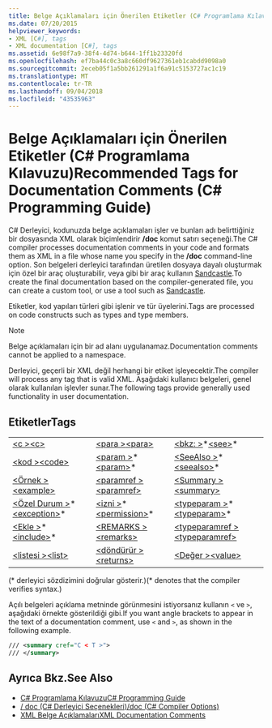 ```yaml
---
title: Belge Açıklamaları için Önerilen Etiketler (C# Programlama Kılavuzu)
ms.date: 07/20/2015
helpviewer_keywords:
- XML [C#], tags
- XML documentation [C#], tags
ms.assetid: 6e98f7a9-38f4-4d74-b644-1ff1b23320fd
ms.openlocfilehash: ef7ba44c0c3a8c660df9627361eb1cabdd9098a0
ms.sourcegitcommit: 2eceb05f1a5bb261291a1f6a91c5153727ac1c19
ms.translationtype: MT
ms.contentlocale: tr-TR
ms.lasthandoff: 09/04/2018
ms.locfileid: "43535963"
---
```

# <a name="recommended-tags-for-documentation-comments-c-programming-guide"></a><span data-ttu-id="bc4a2-102">Belge Açıklamaları için Önerilen Etiketler (C# Programlama Kılavuzu)</span><span class="sxs-lookup"><span data-stu-id="bc4a2-102">Recommended Tags for Documentation Comments (C# Programming Guide)</span></span>
<span data-ttu-id="bc4a2-103">C# Derleyici, kodunuzda belge açıklamaları işler ve bunları adı belirttiğiniz bir dosyasında XML olarak biçimlendirir **/doc** komut satırı seçeneği.</span><span class="sxs-lookup"><span data-stu-id="bc4a2-103">The C# compiler processes documentation comments in your code and formats them as XML in a file whose name you specify in the **/doc** command-line option.</span></span> <span data-ttu-id="bc4a2-104">Son belgeleri derleyici tarafından üretilen dosyaya dayalı oluşturmak için özel bir araç oluşturabilir, veya gibi bir araç kullanın [Sandcastle](https://github.com/EWSoftware/SHFB).</span><span class="sxs-lookup"><span data-stu-id="bc4a2-104">To create the final documentation based on the compiler-generated file, you can create a custom tool, or use a tool such as [Sandcastle](https://github.com/EWSoftware/SHFB).</span></span>  
  
 <span data-ttu-id="bc4a2-105">Etiketler, kod yapıları türleri gibi işlenir ve tür üyelerini.</span><span class="sxs-lookup"><span data-stu-id="bc4a2-105">Tags are processed on code constructs such as types and type members.</span></span>  
  
> [!NOTE]
>  <span data-ttu-id="bc4a2-106">Belge açıklamaları için bir ad alanı uygulanamaz.</span><span class="sxs-lookup"><span data-stu-id="bc4a2-106">Documentation comments cannot be applied to a namespace.</span></span>  
  
 <span data-ttu-id="bc4a2-107">Derleyici, geçerli bir XML değil herhangi bir etiket işleyecektir.</span><span class="sxs-lookup"><span data-stu-id="bc4a2-107">The compiler will process any tag that is valid XML.</span></span> <span data-ttu-id="bc4a2-108">Aşağıdaki kullanıcı belgeleri, genel olarak kullanılan işlevler sunar.</span><span class="sxs-lookup"><span data-stu-id="bc4a2-108">The following tags provide generally used functionality in user documentation.</span></span>  
  
## <a name="tags"></a><span data-ttu-id="bc4a2-109">Etiketler</span><span class="sxs-lookup"><span data-stu-id="bc4a2-109">Tags</span></span>  
  
||||  
|---|---|---|  
|[<span data-ttu-id="bc4a2-110">\<c ></span><span class="sxs-lookup"><span data-stu-id="bc4a2-110">\<c></span></span>](../../../csharp/programming-guide/xmldoc/code-inline.md)|[<span data-ttu-id="bc4a2-111">\<para ></span><span class="sxs-lookup"><span data-stu-id="bc4a2-111">\<para></span></span>](../../../csharp/programming-guide/xmldoc/para.md)|<span data-ttu-id="bc4a2-112">[\<bkz: >](../../../csharp/programming-guide/xmldoc/see.md)\*</span><span class="sxs-lookup"><span data-stu-id="bc4a2-112">[\<see>](../../../csharp/programming-guide/xmldoc/see.md)\*</span></span>|  
|[<span data-ttu-id="bc4a2-113">\<kod ></span><span class="sxs-lookup"><span data-stu-id="bc4a2-113">\<code></span></span>](../../../csharp/programming-guide/xmldoc/code.md)|<span data-ttu-id="bc4a2-114">[\<param >](../../../csharp/programming-guide/xmldoc/param.md)\*</span><span class="sxs-lookup"><span data-stu-id="bc4a2-114">[\<param>](../../../csharp/programming-guide/xmldoc/param.md)\*</span></span>|<span data-ttu-id="bc4a2-115">[\<SeeAlso >](../../../csharp/programming-guide/xmldoc/seealso.md)\*</span><span class="sxs-lookup"><span data-stu-id="bc4a2-115">[\<seealso>](../../../csharp/programming-guide/xmldoc/seealso.md)\*</span></span>|  
|[<span data-ttu-id="bc4a2-116">\<Örnek ></span><span class="sxs-lookup"><span data-stu-id="bc4a2-116">\<example></span></span>](../../../csharp/programming-guide/xmldoc/example.md)|[<span data-ttu-id="bc4a2-117">\<paramref ></span><span class="sxs-lookup"><span data-stu-id="bc4a2-117">\<paramref></span></span>](../../../csharp/programming-guide/xmldoc/paramref.md)|[<span data-ttu-id="bc4a2-118">\<Summary ></span><span class="sxs-lookup"><span data-stu-id="bc4a2-118">\<summary></span></span>](../../../csharp/programming-guide/xmldoc/summary.md)|  
|<span data-ttu-id="bc4a2-119">[\<Özel Durum >](../../../csharp/programming-guide/xmldoc/exception.md)\*</span><span class="sxs-lookup"><span data-stu-id="bc4a2-119">[\<exception>](../../../csharp/programming-guide/xmldoc/exception.md)\*</span></span>|<span data-ttu-id="bc4a2-120">[\<izni >](../../../csharp/programming-guide/xmldoc/permission.md)\*</span><span class="sxs-lookup"><span data-stu-id="bc4a2-120">[\<permission>](../../../csharp/programming-guide/xmldoc/permission.md)\*</span></span>|<span data-ttu-id="bc4a2-121">[\<typeparam >](../../../csharp/programming-guide/xmldoc/typeparam.md)\*</span><span class="sxs-lookup"><span data-stu-id="bc4a2-121">[\<typeparam>](../../../csharp/programming-guide/xmldoc/typeparam.md)\*</span></span>|  
|<span data-ttu-id="bc4a2-122">[\<Ekle >](../../../csharp/programming-guide/xmldoc/include.md)\*</span><span class="sxs-lookup"><span data-stu-id="bc4a2-122">[\<include>](../../../csharp/programming-guide/xmldoc/include.md)\*</span></span>|[<span data-ttu-id="bc4a2-123">\<REMARKS ></span><span class="sxs-lookup"><span data-stu-id="bc4a2-123">\<remarks></span></span>](../../../csharp/programming-guide/xmldoc/remarks.md)|[<span data-ttu-id="bc4a2-124">\<typeparamref ></span><span class="sxs-lookup"><span data-stu-id="bc4a2-124">\<typeparamref></span></span>](../../../csharp/programming-guide/xmldoc/typeparamref.md)|  
|[<span data-ttu-id="bc4a2-125">\<listesi ></span><span class="sxs-lookup"><span data-stu-id="bc4a2-125">\<list></span></span>](../../../csharp/programming-guide/xmldoc/list.md)|[<span data-ttu-id="bc4a2-126">\<döndürür ></span><span class="sxs-lookup"><span data-stu-id="bc4a2-126">\<returns></span></span>](../../../csharp/programming-guide/xmldoc/returns.md)|[<span data-ttu-id="bc4a2-127">\<Değer ></span><span class="sxs-lookup"><span data-stu-id="bc4a2-127">\<value></span></span>](../../../csharp/programming-guide/xmldoc/value.md)|  
  
 <span data-ttu-id="bc4a2-128">(\* derleyici sözdizimini doğrular gösterir.)</span><span class="sxs-lookup"><span data-stu-id="bc4a2-128">(\* denotes that the compiler verifies syntax.)</span></span>  
  
 <span data-ttu-id="bc4a2-129">Açılı belgeleri açıklama metninde görünmesini istiyorsanız kullanın `<` ve `>`, aşağıdaki örnekte gösterildiği gibi.</span><span class="sxs-lookup"><span data-stu-id="bc4a2-129">If you want angle brackets to appear in the text of a documentation comment, use `<` and `>`, as shown in the following example.</span></span>  
  
```xml  
/// <summary cref="C < T >">  
/// </summary>  
```  
  
## <a name="see-also"></a><span data-ttu-id="bc4a2-130">Ayrıca Bkz.</span><span class="sxs-lookup"><span data-stu-id="bc4a2-130">See Also</span></span>

- [<span data-ttu-id="bc4a2-131">C# Programlama Kılavuzu</span><span class="sxs-lookup"><span data-stu-id="bc4a2-131">C# Programming Guide</span></span>](../../../csharp/programming-guide/index.md)  
- [<span data-ttu-id="bc4a2-132">/ doc (C# Derleyici Seçenekleri)</span><span class="sxs-lookup"><span data-stu-id="bc4a2-132">/doc (C# Compiler Options)</span></span>](../../../csharp/language-reference/compiler-options/doc-compiler-option.md)  
- [<span data-ttu-id="bc4a2-133">XML Belge Açıklamaları</span><span class="sxs-lookup"><span data-stu-id="bc4a2-133">XML Documentation Comments</span></span>](../../../csharp/programming-guide/xmldoc/xml-documentation-comments.md)
